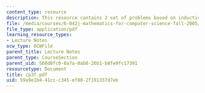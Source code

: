 ```yaml
---
content_type: resource
description: This resource contains 2 set of problems based on induction II.
file: /media/courses/6-042j-mathematics-for-computer-science-fall-2005/59a9e1b441ccc345ef802f191337d7eb_cp3f.pdf
file_type: application/pdf
learning_resource_types:
- Lecture Notes
ocw_type: OCWFile
parent_title: Lecture Notes
parent_type: CourseSection
parent_uid: 560d0fc0-0a7a-0ab0-26b1-b8fe9fc17391
resourcetype: Document
title: cp3f.pdf
uid: 59a9e1b4-41cc-c345-ef80-2f191337d7eb
---
```


